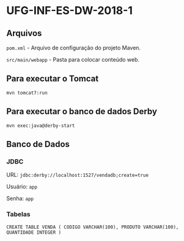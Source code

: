 # UFG-INF-ES-DW-2018-1

## Arquivos

`pom.xml` - Arquivo de configuração do projeto Maven.

`src/main/webapp` - Pasta para colocar conteúdo web. 

## Para executar o Tomcat

`mvn tomcat7:run`

## Para executar o banco de dados Derby

`mvn exec:java@derby-start`

## Banco de Dados

### JDBC

URL: `jdbc:derby://localhost:1527/vendadb;create=true`

Usuário: `app`

Senha: `app`

### Tabelas

`
CREATE TABLE VENDA (
  CODIGO VARCHAR(100),
  PRODUTO VARCHAR(100),
  QUANTIDADE INTEGER
)
`